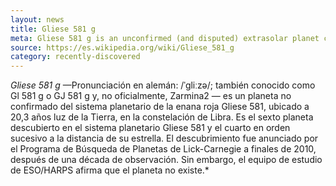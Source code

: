 ```yaml
---
layout: news
title: Gliese 581 g
meta: Gliese 581 g is an unconfirmed (and disputed) extrasolar planet claimed.
source: https://es.wikipedia.org/wiki/Gliese_581_g
category: recently-discovered
---
```


*Gliese 581 g* —Pronunciación en alemán: /ˈɡliːzə/; también conocido como Gl 581 g o GJ 581 g y, no oficialmente, Zarmina2 — es un planeta no confirmado del sistema planetario de la enana roja Gliese 581, ubicado a 20,3 años luz de la Tierra, en la constelación de Libra. Es el sexto planeta descubierto en el sistema planetario Gliese 581 y el cuarto en orden sucesivo a la distancia de su estrella. El descubrimiento fue anunciado por el Programa de Búsqueda de Planetas de Lick-Carnegie a finales de 2010, después de una década de observación. Sin embargo, el equipo de estudio de ESO/HARPS afirma que el planeta no existe.*
